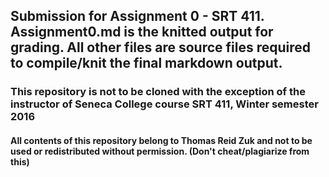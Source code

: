 ## Submission for Assignment 0 - SRT 411.  Assignment0.md  is the knitted output for grading.  All other files are source files required to compile/knit the final markdown output.


### This repository is not to be cloned with the exception of the instructor of Seneca College course SRT 411, Winter semester 2016 

#### All contents of this repository belong to Thomas Reid Zuk and not to be used or redistributed without permission. (Don't cheat/plagiarize from this)